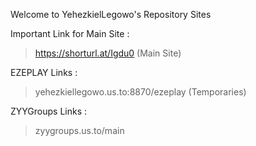 Welcome to YehezkielLegowo's Repository Sites

Important Link for Main Site : 
> https://shorturl.at/Igdu0 (Main Site)

EZEPLAY Links : 
> yehezkiellegowo.us.to:8870/ezeplay (Temporaries)

ZYYGroups Links : 
> zyygroups.us.to/main
